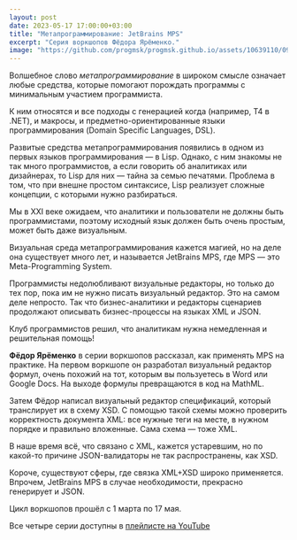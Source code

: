 ```yaml
---
layout: post
date: 2023-05-17 17:00:00+03:00
title: "Метапрограммирование: JetBrains MPS"
excerpt: "Серия воркшопов Фёдора Ярёменко."
image: "https://github.com/progmsk/progmsk.github.io/assets/10639110/0972f06e-9b23-48ac-935b-0d6917ed2ef9"
---
```


Волшебное слово *метапрограммирование* в широком смысле означает любые средства, которые помогают порождать программы с минимальным участием программиста.

К ним относятся и все подходы с генерацией когда (например, T4 в .NET), и макросы, и предметно-ориентированные языки программирования (Domain Specific Languages, DSL).

Развитые средства метапрограммирования появились в одном из первых языков программирования — в Lisp. Однако, с ним знакомы не так много программистов, а если говорить об аналитиках или дизайнерах, то Lisp для них — тайна за семью печатями. Проблема в том, что при внешне простом синтаксисе, Lisp реализует сложные концепции, с которыми нужно разбираться.

Мы в XXI веке ожидаем, что аналитики и пользователи не должны быть программистами, поэтому исходный язык должен быть очень простым, может быть даже визуальным.

Визуальная среда метапрограммирования кажется магией, но на деле она существует много лет, и называется JetBrains MPS, где MPS — это Meta-Programming System. 

Программисты недолюбливают визуальные редакторы, но только до тех пор, пока им не нужно писать визуальный редактор. Это на самом деле непросто. Так что бизнес-аналитики и редакторы сценариев продолжают описывать бизнес-процессы на языках XML и JSON.

Клуб программистов решил, что аналитикам нужна немедленная и решительная помощь!

**Фёдор Ярёменко** в серии воркшопов рассказал, как применять MPS на практике. На первом воркшопе он разработал визуальный редактор формул, очень похожий на тот, которым вы пользуетесь в Word или Google Docs. На выходе формулы превращаются в код на MathML.

Затем Фёдор написал визуальный редактор спецификаций, который транслирует их в схему XSD. С помощью такой схемы можно проверить корректность документа XML: все нужные теги на месте, в нужном порядке и правильно вложенные. Сама схема — тоже XML.

В наше время всё, что связано с XML, кажется устаревшим, но по какой-то причине JSON-валидаторы не так распространены, как XSD.

Короче, существуют сферы, где связка XML+XSD широко применяется. Впрочем, JetBrains MPS в случае необходимости, прекрасно генерирует и JSON.

Цикл воркшопов прошёл с 1 марта по 17 мая.

Все четыре серии доступны в [плейлисте на YouTube](https://www.youtube.com/playlist?list=PLfkikHwnACaWtvqMdFOM8_mik-yEEaLm3)
